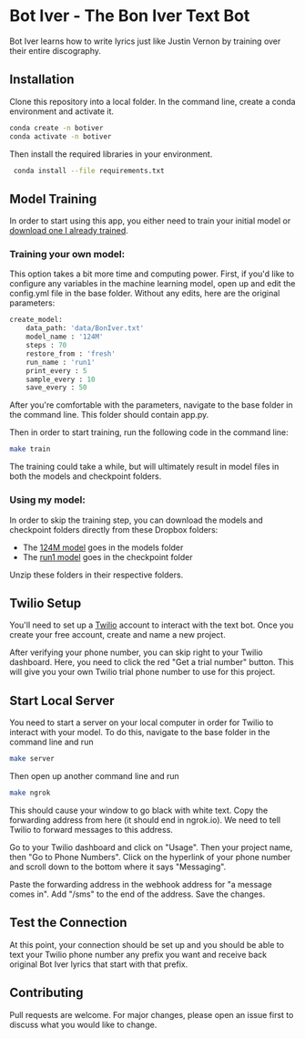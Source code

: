# Bot Iver - The Bon Iver Text Bot

Bot Iver learns how to write lyrics just like Justin Vernon by training over their entire discography. 

## Installation

Clone this repository into a local folder. In the command line, create a conda environment and activate it.

```bash
conda create -n botiver
conda activate -n botiver
```

Then install the required libraries in your environment.

```bash
 conda install --file requirements.txt 
```

## Model Training

In order to start using this app, you either need to train your initial model or [download one I already trained](https://www.dropbox.com/sh/kl0qr3oh63bsi2e/AAA81ClI9km68jQJqE1iwX0Na?dl=0).

### Training your own model:

This option takes a bit more time and computing power. First, if you'd like to configure any variables in the machine learning model, open up and edit the config.yml file in the base folder. Without any edits, here are the original parameters:

```python
create_model:
    data_path: 'data/BonIver.txt'
    model_name : '124M' 
    steps : 70 
    restore_from : 'fresh' 
    run_name : 'run1' 
    print_every : 5 
    sample_every : 10 
    save_every : 50

```

After you're comfortable with the parameters, navigate to the base folder in the command line. This folder should contain app.py. 

Then in order to start training, run the following code in the command line:

```bash
make train
```

The training could take a while, but will ultimately result in model files in both the models and checkpoint folders. 

### Using my model:

In order to skip the training step, you can download the models and checkpoint folders directly from these Dropbox folders:
* The [124M model](https://www.dropbox.com/sh/ixpjn1ey1xnpugc/AACnduiAlvHbiW9QY3XKIm1Da?dl=0) goes in the models folder
* The [run1 model](https://www.dropbox.com/sh/0pzwdql6gewlron/AAAqavneijW6etF_bpD3hYnYa?dl=0) goes in the checkpoint folder

Unzip these folders in their respective folders.

## Twilio Setup

You'll need to set up a [Twilio](https://www.twilio.com/) account to interact with the text bot. Once you create your free account, create and name a new project.

After verifying your phone number, you can skip right to your Twilio dashboard. Here, you need to click the red "Get a trial number" button. This will give you your own Twilio trial phone number to use for this project. 

## Start Local Server

You need to start a server on your local computer in order for Twilio to interact with your model. To do this, navigate to the base folder in the command line and run

```bash
make server
```

Then open up another command line and run

```bash
make ngrok
```

This should cause your window to go black with white text. Copy the forwarding address from here (it should end in ngrok.io). We need to tell Twilio to forward messages to this address. 

Go to your Twilio dashboard and click on "Usage". Then your project name, then "Go to Phone Numbers". Click on the hyperlink of your phone number and scroll down to the bottom where it says "Messaging".

Paste the forwarding address in the webhook address for "a message comes in". Add "/sms" to the end of the address. Save the changes.

## Test the Connection

At this point, your connection should be set up and you should be able to text your Twilio phone number any prefix you want and receive back original Bot Iver lyrics that start with that prefix.

## Contributing
Pull requests are welcome. For major changes, please open an issue first to discuss what you would like to change.
